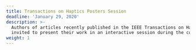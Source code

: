 ```yaml
---
title: Transactions on Haptics Posters Session
deadline: 'January 29, 2020'
description: >-
  Authors of articles recently published in the IEEE Transactions on Haptics are
  invited to present their work in an interactive session during the conference.
weight: 1
---
```


